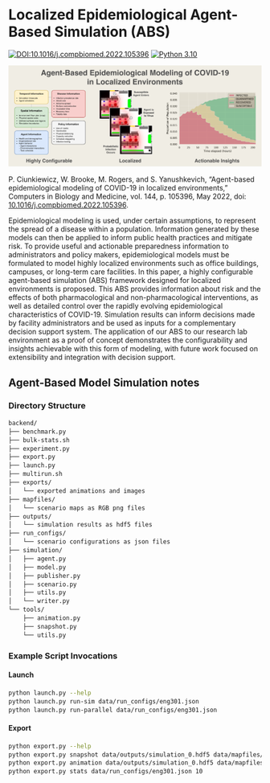 # Localized Epidemiological Agent-Based Simulation (ABS)

[![DOI:10.1016/j.compbiomed.2022.105396](http://img.shields.io/badge/DOI-10.1016/j.compbiomed.2022.105396-027397.svg)](https://doi.org/10.1016/j.compbiomed.2022.105396)
[![Python 3.10](https://img.shields.io/badge/python-3.10-blue.svg)](https://www.python.org/downloads/release/python-3100/)

![Graphical Abstract](./graphical-abstract.png "Elsevier Graphical Abstract")

P. Ciunkiewicz, W. Brooke, M. Rogers, and S. Yanushkevich, “Agent-based epidemiological modeling of COVID-19 in localized environments,” Computers in Biology and Medicine, vol. 144, p. 105396, May 2022, doi: [10.1016/j.compbiomed.2022.105396](https://doi.org/10.1016/j.compbiomed.2022.105396).

Epidemiological modeling is used, under certain assumptions, to represent the spread of a disease within a population. Information generated by these models can then be applied to inform public health practices and mitigate risk. To provide useful and actionable preparedness information to administrators and policy makers, epidemiological models must be formulated to model highly localized environments such as office buildings, campuses, or long-term care facilities. In this paper, a highly configurable agent-based simulation (ABS) framework designed for localized environments is proposed. This ABS provides information about risk and the effects of both pharmacological and non-pharmacological interventions, as well as detailed control over the rapidly evolving epidemiological characteristics of COVID-19. Simulation results can inform decisions made by facility administrators and be used as inputs for a complementary decision support system. The application of our ABS to our research lab environment as a proof of concept demonstrates the configurability and insights achievable with this form of modeling, with future work focused on extensibility and integration with decision support.

## Agent-Based Model Simulation notes

### Directory Structure

```bash
backend/
├── benchmark.py
├── bulk-stats.sh
├── experiment.py
├── export.py
├── launch.py
├── multirun.sh
├── exports/
│   └── exported animations and images
├── mapfiles/
│   └── scenario maps as RGB png files
├── outputs/
│   └── simulation results as hdf5 files
├── run_configs/
│   └── scenario configurations as json files
├── simulation/
│   ├── agent.py
│   ├── model.py
│   ├── publisher.py
│   ├── scenario.py
│   ├── utils.py
│   └── writer.py
└── tools/
    ├── animation.py
    ├── snapshot.py
    └── utils.py
```

### Example Script Invocations

#### Launch

```bash
python launch.py --help
python launch.py run-sim data/run_configs/eng301.json
python launch.py run-parallel data/run_configs/eng301.json
```

#### Export

```bash
python export.py --help
python export.py snapshot data/outputs/simulation_0.hdf5 data/mapfiles/eng301.png
python export.py animation data/outputs/simulation_0.hdf5 data/mapfiles/eng301.png
python export.py stats data/run_configs/eng301.json 10
```
